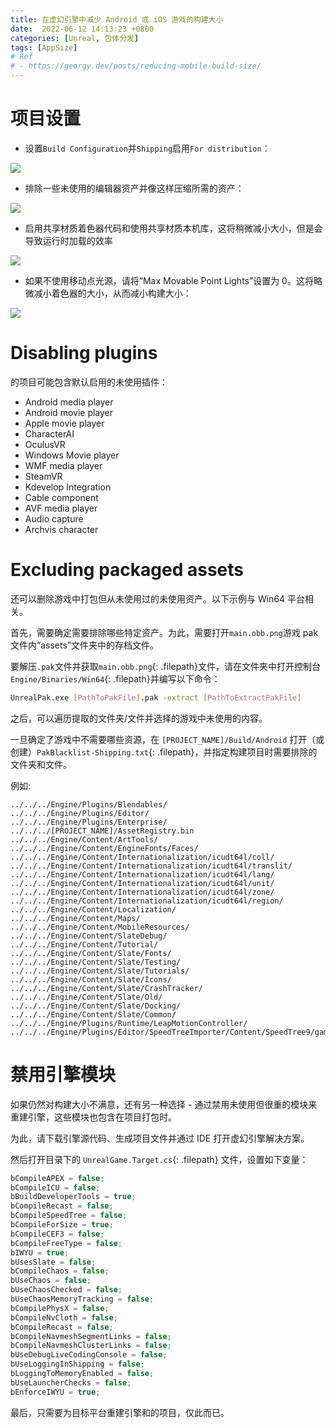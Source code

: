 ```yaml
---
title: 在虚幻引擎中减少 Android 或 iOS 游戏的构建大小
date:  2022-06-12 14:13:23 +0800
categories: [Unreal, 包体分发]
tags: [AppSize]
# Ref
# - https://georgy.dev/posts/reducing-mobile-build-size/
---
```


# 项目设置

- 设置`Build Configuration`并`Shipping`启用`For distribution`：

![](https://fastly.jsdelivr.net/gh/Rootjhon/img_note@empty/16769655811351676965580368.png)

- 排除一些未使用的编辑器资产并像这样压缩所需的资产：

![](https://fastly.jsdelivr.net/gh/Rootjhon/img_note@empty/16769655961451676965595217.png)

- 启用共享材质着色器代码和使用共享材质本机库，这将稍微减小大小，但是会导致运行时加载的效率

![](https://fastly.jsdelivr.net/gh/Rootjhon/img_note@empty/16769656061361676965605832.png)

- 如果不使用移动点光源，请将“Max Movable Point Lights”设置为 0。这将略微减小着色器的大小，从而减小构建大小：

![](https://fastly.jsdelivr.net/gh/Rootjhon/img_note@empty/16769656171361676965616456.png)

# Disabling plugins

的项目可能包含默认启用的未使用插件：

- Android media player
- Android movie player
- Apple movie player
- CharacterAI
- OculusVR
- Windows Movie player
- WMF media player
- SteamVR
- Kdevelop Integration
- Cable component
- AVF media player
- Audio capture
- Archvis character

# Excluding packaged assets

还可以删除游戏中打包但从未使用过的未使用资产。以下示例与 Win64 平台相关。

首先，需要确定需要排除哪些特定资产。为此，需要打开`main.obb.png`游戏 pak 文件内“assets”文件夹中的存档文件。

要解压`.pak`文件并获取`main.obb.png`{: .filepath}文件，请在文件夹中打开控制台`Engine/Binaries/Win64`{: .filepath}并编写以下命令：

```bash
UnrealPak.exe [PathToPakFile].pak -extract [PathToExtractPakFile]
```

之后，可以遍历提取的文件夹/文件并选择的游戏中未使用的内容。

一旦确定了游戏中不需要哪些资源，在 `[PROJECT_NAME]/Build/Android`  打开（或创建）`PakBlacklist-Shipping.txt`{: .filepath}，并指定构建项目时需要排除的文件夹和文件。

例如:

```
../../../Engine/Plugins/Blendables/
../../../Engine/Plugins/Editor/
../../../Engine/Plugins/Enterprise/
../../../[PROJECT_NAME]/AssetRegistry.bin
../../../Engine/Content/ArtTools/
../../../Engine/Content/EngineFonts/Faces/
../../../Engine/Content/Internationalization/icudt64l/coll/
../../../Engine/Content/Internationalization/icudt64l/translit/
../../../Engine/Content/Internationalization/icudt64l/lang/
../../../Engine/Content/Internationalization/icudt64l/unit/
../../../Engine/Content/Internationalization/icudt64l/zone/
../../../Engine/Content/Internationalization/icudt64l/region/
../../../Engine/Content/Localization/
../../../Engine/Content/Maps/
../../../Engine/Content/MobileResources/
../../../Engine/Content/SlateDebug/
../../../Engine/Content/Tutorial/
../../../Engine/Content/Slate/Fonts/
../../../Engine/Content/Slate/Testing/
../../../Engine/Content/Slate/Tutorials/
../../../Engine/Content/Slate/Icons/
../../../Engine/Content/Slate/CrashTracker/
../../../Engine/Content/Slate/Old/
../../../Engine/Content/Slate/Docking/
../../../Engine/Content/Slate/Common/
../../../Engine/Plugins/Runtime/LeapMotionController/
../../../Engine/Plugins/Editor/SpeedTreeImporter/Content/SpeedTree9/game_wind_noise.ubulk
```

# 禁用引擎模块

如果仍然对构建大小不满意，还有另一种选择 - 通过禁用未使用但很重的模块来重建引擎，这些模块也包含在项目打包时。

为此，请下载引擎源代码、生成项目文件并通过 IDE 打开虚幻引擎解决方案。

然后打开目录下的 `UnrealGame.Target.cs`{: .filepath} 文件，设置如下变量：

```c#
bCompileAPEX = false;
bCompileICU = false;
bBuildDeveloperTools = true;
bCompileRecast = false;
bCompileSpeedTree = false;
bCompileForSize = true;
bCompileCEF3 = false;
bCompileFreeType = false;
bIWYU = true;
bUsesSlate = false;
bCompileChaos = false;
bUseChaos = false;
bUseChaosChecked = false;
bUseChaosMemoryTracking = false;
bCompilePhysX = false;
bCompileNvCloth = false;
bCompileRecast = false;
bCompileNavmeshSegmentLinks = false;
bCompileNavmeshClusterLinks = false;
bUseDebugLiveCodingConsole = false;
bUseLoggingInShipping = false;
bLoggingToMemoryEnabled = false;
bUseLauncherChecks = false;
bEnforceIWYU = true;
```

最后，只需要为目标平台重建引擎和的项目，仅此而已。